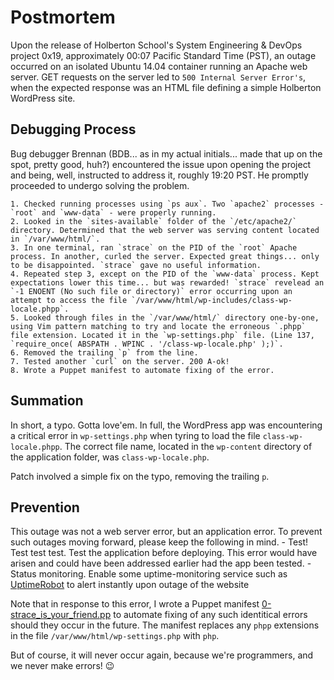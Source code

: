 # Postmortem

Upon the release of Holberton School's System Engineering & DevOps project 0x19, approximately 00:07 Pacific Standard Time (PST), an outage occurred on an isolated Ubuntu 14.04 container running an Apache web server. GET requests on the server led to `500 Internal Server Error's`, when the expected response was an HTML file defining a simple Holberton WordPress site.

## Debugging Process

Bug debugger Brennan (BDB... as in my actual initials... made that up on the spot, pretty good, huh?) encountered the issue upon opening the project and being, well, instructed to address it, roughly 19:20 PST. He promptly proceeded to undergo solving the problem.

    1. Checked running processes using `ps aux`. Two `apache2` processes - `root` and `www-data` - were properly running.
    2. Looked in the `sites-available` folder of the `/etc/apache2/` directory. Determined that the web server was serving content located in `/var/www/html/`.
    3. In one terminal, ran `strace` on the PID of the `root` Apache process. In another, curled the server. Expected great things... only to be disappointed. `strace` gave no useful information.
    4. Repeated step 3, except on the PID of the `www-data` process. Kept expectations lower this time... but was rewarded! `strace` revelead an `-1 ENOENT (No such file or directory)` error occurring upon an attempt to access the file `/var/www/html/wp-includes/class-wp-locale.phpp`.
    5. Looked through files in the `/var/www/html/` directory one-by-one, using Vim pattern matching to try and locate the erroneous `.phpp` file extension. Located it in the `wp-settings.php` file. (Line 137, `require_once( ABSPATH . WPINC . '/class-wp-locale.php' );)`.
    6. Removed the trailing `p` from the line.
    7. Tested another `curl` on the server. 200 A-ok!
    8. Wrote a Puppet manifest to automate fixing of the error.

## Summation

In short, a typo. Gotta love'em. In full, the WordPress app was encountering a critical error in `wp-settings.php` when tyring to load the file `class-wp-locale.phpp`. The correct file name, located in the `wp-content` directory of the application folder, was `class-wp-locale.php`.

Patch involved a simple fix on the typo, removing the trailing `p`.

## Prevention

This outage was not a web server error, but an application error. To prevent such outages moving forward, please keep the following in mind.
    - Test! Test test test. Test the application before deploying. This error would have arisen and could have been addressed earlier had the app been tested.
    - Status monitoring. Enable some uptime-monitoring service such as [UptimeRobot](UptimeRobot) to alert instantly upon outage of the website

Note that in response to this error, I wrote a Puppet manifest [0-strace_is_your_friend.pp](0-strace_is_your_friend.pp) to automate fixing of any such identitical errors should they occur in the future. The manifest replaces any `phpp` extensions in the file `/var/www/html/wp-settings.php` with `php`.

But of course, it will never occur again, because we're programmers, and we never make errors! 😉
